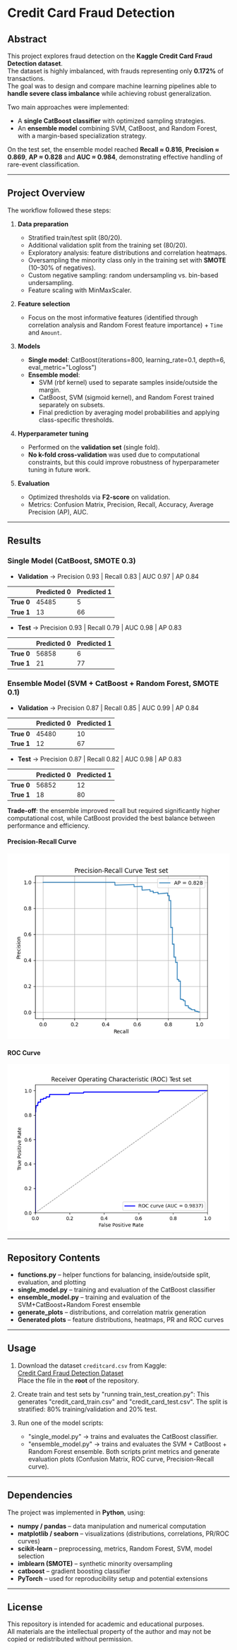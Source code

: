 # Credit Card Fraud Detection

## Abstract
This project explores fraud detection on the **Kaggle Credit Card Fraud Detection dataset**.  
The dataset is highly imbalanced, with frauds representing only **0.172%** of transactions.  
The goal was to design and compare machine learning pipelines able to **handle severe class imbalance** while achieving robust generalization.  

Two main approaches were implemented:  
- A **single CatBoost classifier** with optimized sampling strategies.  
- An **ensemble model** combining SVM, CatBoost, and Random Forest, with a margin-based specialization strategy.  

On the test set, the ensemble model reached **Recall ≈ 0.816**, **Precision ≈ 0.869**, **AP ≈ 0.828** and **AUC ≈ 0.984**, demonstrating effective handling of rare-event classification.  

---

## Project Overview
The workflow followed these steps:  

1. **Data preparation**  
   - Stratified train/test split (80/20).    
   - Additional validation split from the training set (80/20).
   - Exploratory analysis: feature distributions and correlation heatmaps.
   - Oversampling the minority class only in the training set with **SMOTE** (10–30% of negatives). 
   - Custom negative sampling: random undersampling vs. bin-based undersampling.    
   - Feature scaling with MinMaxScaler.    

2. **Feature selection**  
   - Focus on the most informative features (identified through correlation analysis and Random Forest feature importance) + `Time` and `Amount`.

3. **Models**  
   - **Single model**: CatBoost(iterations=800, learning_rate=0.1, depth=6, eval_metric="Logloss") 
   - **Ensemble model**:  
     - SVM (rbf kernel) used to separate samples inside/outside the margin.  
     - CatBoost, SVM (sigmoid kernel), and Random Forest trained separately on subsets.  
     - Final prediction by averaging model probabilities and applying class-specific thresholds.  

4. **Hyperparameter tuning**  
   - Performed on the **validation set** (single fold).  
   - **No k-fold cross-validation** was used due to computational constraints, but this could improve robustness of hyperparameter tuning in future work.  

5. **Evaluation**  
   - Optimized thresholds via **F2-score** on validation.  
   - Metrics: Confusion Matrix, Precision, Recall, Accuracy, Average Precision (AP), AUC.  

---

## Results

### Single Model (CatBoost, SMOTE 0.3)

- **Validation** → Precision 0.93 | Recall 0.83 | AUC 0.97 | AP 0.84  

|               | Predicted 0 | Predicted 1 |
|---------------|-------------|-------------|
| **True 0**    | 45485       | 5           |
| **True 1**    | 13          | 66          |

- **Test**       → Precision 0.93 | Recall 0.79 | AUC 0.98 | AP 0.83 

|               | Predicted 0 | Predicted 1 |
|---------------|-------------|-------------|
| **True 0**    | 56858       | 6           |
| **True 1**    | 21          | 77          |

### Ensemble Model (SVM + CatBoost + Random Forest, SMOTE 0.1)

- **Validation** → Precision 0.87 | Recall 0.85 | AUC 0.99 | AP 0.84 

|               | Predicted 0 | Predicted 1 |
|---------------|-------------|-------------|
| **True 0**    | 45480       | 10          |
| **True 1**    | 12          | 67          |

- **Test**       → Precision 0.87 | Recall 0.82 | AUC 0.98 | AP 0.83

|               | Predicted 0 | Predicted 1 |
|---------------|-------------|-------------|
| **True 0**    | 56852       | 12          |
| **True 1**    | 18          | 80          |

**Trade-off**: the ensemble improved recall but required significantly higher computational cost, while CatBoost provided the best balance between performance and efficiency.  

#### Precision-Recall Curve
![Precision Recall Curve](Credit%20card%20fraud%20detection%20models/Generated%20plots/Precision-Recall%20Curve_ensemble.png)

#### ROC Curve
![ROC Curve](Credit%20card%20fraud%20detection%20models/Generated%20plots/ROC%20curve_ensemble.png)


---

## Repository Contents
- **functions.py** – helper functions for balancing, inside/outside split, evaluation, and plotting  
- **single_model.py** – training and evaluation of the CatBoost classifier  
- **ensemble_model.py** – training and evaluation of the SVM+CatBoost+Random Forest ensemble  
- **generate_plots** – distributions, and correlation matrix generation  
- **Generated plots** – feature distributions, heatmaps, PR and ROC curves  

---

## Usage

1. Download the dataset `creditcard.csv` from Kaggle:  
   [Credit Card Fraud Detection Dataset](https://www.kaggle.com/datasets/mlg-ulb/creditcardfraud/)  
   Place the file in the **root** of the repository.  

2. Create train and test sets by "running train_test_creation.py": This generates "credit_card_train.csv" and "credit_card_test.csv". The split is stratified: 80% training/validation and 20% test.

3. Run one of the model scripts:
   - "single_model.py" → trains and evaluates the CatBoost classifier.
   - "ensemble_model.py" → trains and evaluates the SVM + CatBoost + Random Forest ensemble.
Both scripts print metrics and generate evaluation plots (Confusion Matrix, ROC curve, Precision-Recall curve).

---

## Dependencies
The project was implemented in **Python**, using:  
- **numpy / pandas** – data manipulation and numerical computation  
- **matplotlib / seaborn** – visualizations (distributions, correlations, PR/ROC curves)  
- **scikit-learn** – preprocessing, metrics, Random Forest, SVM, model selection  
- **imblearn (SMOTE)** – synthetic minority oversampling  
- **catboost** – gradient boosting classifier  
- **PyTorch** – used for reproducibility setup and potential extensions  

---

## License
This repository is intended for academic and educational purposes.  
All materials are the intellectual property of the author and may not be copied or redistributed without permission.  